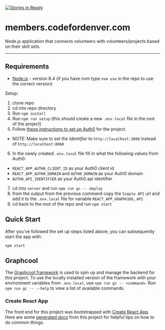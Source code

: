 [![Stories in Ready](https://badge.waffle.io/codefordenver/members.png?label=ready&title=Ready)](https://waffle.io/codefordenver/members?utm_source=badge)

# members.codefordenver.com

Node.js application that connects volunteers with volunteers/projects based on their skill sets.

---

## Requirements


- [Node.js](https://nodejs.org) - version 8.4 (if you have nvm type `nvm use` in the repo to use the correct version)

Setup:
1. clone repo
2. cd into repo directory
3. Run `npm install`
4. Run `npm run setup` (this should create a new `.env.local` file in the root of the project)
5. Follow [these instructions to set up Auth0](https://github.com/graphcool/templates/tree/master/auth/auth0#3-setup-auth0) for the project.
  - NOTE: Make sure to set the _Identifier_ to `http://localhost:3000` instead of `http://localhost:8080`
6. In the newly created `.env.local` file fill in what the following values from Auth0:
- `REACT_APP_AUTH0_CLIENT_ID` as your Auth0 client id
- `REACT_APP_AUTH0_DOMAIN` and `AUTH0_DOMAIN` as your Auth0 domain
- `AUTH0_API_IDENTIFIER` as your Auth0 api identifier
7. cd into `server` and run `npm run gc -- deploy`
8. from the output from the previous command copy the `Simple API` url and add it to the `.env.local` file for variable `REACT_APP_GRAPHCOOL_API`
9. cd back to the root of the repo and run `npm start`

## Quick Start
After you've followed the set up steps listed above, you can subsequently start the app with:

```
npm start
```

## Graphcool
The [Graphcool framework](https://github.com/graphcool/framework) is used to spin up and manage the backend for this project. To use the locally installed version of the framework with your environment variables from `.env.local`, use `npm run gc -- <command>`. Run `npm run gc -- --help` to view a list of available commands.

### Create React App
The front end for this project was bootstrapped with [Create React App](https://github.com/facebookincubator/create-react-app). Here are some [generated docs](./docs/CreateReactApp.md) from this project for helpful tips on how to do common things.

